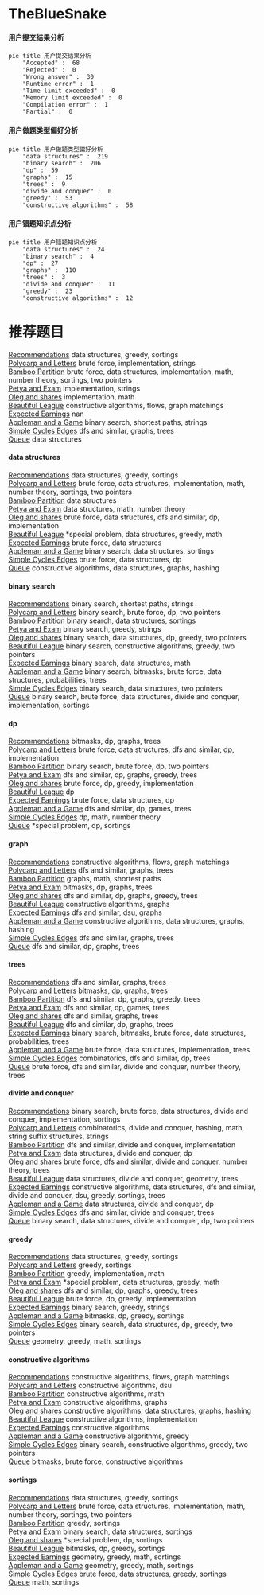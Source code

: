 # TheBlueSnake
<!-- tabs:start -->
#### **用户提交结果分析**

```mermaid
pie title 用户提交结果分析
    "Accepted" :  68
    "Rejected" :  0
    "Wrong answer" :  30
    "Runtime error" :  1
    "Time limit exceeded" :  0
    "Memory limit exceeded" :  0
    "Compilation error" :  1
    "Partial" :  0
```
#### **用户做题类型偏好分析**

```mermaid
pie title 用户做题类型偏好分析
    "data structures" :  219
    "binary search" :  206
    "dp" :  59
    "graphs" :  15
    "trees" :  9
    "divide and conquer" :  0
    "greedy" :  53
    "constructive algorithms" :  58
```
#### **用户错题知识点分析**

```mermaid
pie title 用户错题知识点分析
    "data structures" :  24
    "binary search" :  4
    "dp" :  27
    "graphs" :  110
    "trees" :  3
    "divide and conquer" :  11
    "greedy" :  23
    "constructive algorithms" :  12
```
<!-- tabs:end -->
# 推荐题目
[Recommendations](https://codeforces.com/contest/1315/problem/D)		data structures,
                        greedy,
                        sortings		  
[Polycarp and Letters](http://codeforces.com/problemset/problem/864/B)		brute force,
                        implementation,
                        strings		  
[Bamboo Partition](https://codeforces.com/contest/831/problem/F)		brute force,
                        data structures,
                        implementation,
                        math,
                        number theory,
                        sortings,
                        two pointers		  
[Petya and Exam](http://codeforces.com/problemset/problem/832/B)		implementation,
                        strings		  
[Oleg and shares](http://codeforces.com/problemset/problem/793/A)		implementation,
                        math		  
[Beautiful League](http://codeforces.com/problemset/problem/1264/E)		constructive algorithms,
                        flows,
                        graph matchings		  
[Expected Earnings](http://codeforces.com/problemset/problem/838/F)		nan		  
[Appleman and a Game](http://codeforces.com/problemset/problem/461/E)		binary search,
                        shortest paths,
                        strings		  
[Simple Cycles Edges](http://codeforces.com/problemset/problem/962/F)		dfs and similar,
                        graphs,
                        trees		  
[Queue](http://codeforces.com/problemset/problem/38/G)		data structures		  
<!-- tabs:start -->
#### **data structures**
[Recommendations](https://codeforces.com/contest/1315/problem/D)		data structures,
                        greedy,
                        sortings		  
[Polycarp and Letters](https://codeforces.com/contest/831/problem/F)		brute force,
                        data structures,
                        implementation,
                        math,
                        number theory,
                        sortings,
                        two pointers		  
[Bamboo Partition](http://codeforces.com/problemset/problem/38/G)		data structures		  
[Petya and Exam](http://codeforces.com/problemset/problem/446/C)		data structures,
                        math,
                        number theory		  
[Oleg and shares](http://codeforces.com/problemset/problem/750/D)		brute force,
                        data structures,
                        dfs and similar,
                        dp,
                        implementation		  
[Beautiful League](http://codeforces.com/problemset/problem/1346/F)		*special problem,
                        data structures,
                        greedy,
                        math		  
[Expected Earnings](http://codeforces.com/problemset/problem/785/E)		brute force,
                        data structures		  
[Appleman and a Game](http://codeforces.com/problemset/problem/1221/F)		binary search,
                        data structures,
                        sortings		  
[Simple Cycles Edges](http://codeforces.com/problemset/problem/855/B)		brute force,
                        data structures,
                        dp		  
[Queue](http://codeforces.com/problemset/problem/1494/E)		constructive algorithms,
                        data structures,
                        graphs,
                        hashing		  
#### **binary search**
[Recommendations](http://codeforces.com/problemset/problem/461/E)		binary search,
                        shortest paths,
                        strings		  
[Polycarp and Letters](http://codeforces.com/problemset/problem/650/B)		binary search,
                        brute force,
                        dp,
                        two pointers		  
[Bamboo Partition](http://codeforces.com/problemset/problem/1221/F)		binary search,
                        data structures,
                        sortings		  
[Petya and Exam](http://codeforces.com/problemset/problem/778/A)		binary search,
                        greedy,
                        strings		  
[Oleg and shares](http://codeforces.com/problemset/problem/1492/C)		binary search,
                        data structures,
                        dp,
                        greedy,
                        two pointers		  
[Beautiful League](http://codeforces.com/problemset/problem/1463/D)		binary search,
                        constructive algorithms,
                        greedy,
                        two pointers		  
[Expected Earnings](http://codeforces.com/problemset/problem/1490/G)		binary search,
                        data structures,
                        math		  
[Appleman and a Game](http://codeforces.com/problemset/problem/1479/D)		binary search,
                        bitmasks,
                        brute force,
                        data structures,
                        probabilities,
                        trees		  
[Simple Cycles Edges](http://codeforces.com/problemset/problem/1436/E)		binary search,
                        data structures,
                        two pointers		  
[Queue](http://codeforces.com/problemset/problem/1461/D)		binary search,
                        brute force,
                        data structures,
                        divide and conquer,
                        implementation,
                        sortings		  
#### **dp**
[Recommendations](https://codeforces.com/contest/1384/problem/E)		bitmasks,
                        dp,
                        graphs,
                        trees		  
[Polycarp and Letters](http://codeforces.com/problemset/problem/750/D)		brute force,
                        data structures,
                        dfs and similar,
                        dp,
                        implementation		  
[Bamboo Partition](http://codeforces.com/problemset/problem/650/B)		binary search,
                        brute force,
                        dp,
                        two pointers		  
[Petya and Exam](http://codeforces.com/problemset/problem/758/E)		dfs and similar,
                        dp,
                        graphs,
                        greedy,
                        trees		  
[Oleg and shares](http://codeforces.com/problemset/problem/548/B)		brute force,
                        dp,
                        greedy,
                        implementation		  
[Beautiful League](http://codeforces.com/problemset/problem/268/D)		dp		  
[Expected Earnings](http://codeforces.com/problemset/problem/855/B)		brute force,
                        data structures,
                        dp		  
[Appleman and a Game](http://codeforces.com/problemset/problem/1404/B)		dfs and similar,
                        dp,
                        games,
                        trees		  
[Simple Cycles Edges](http://codeforces.com/problemset/problem/93/E)		dp,
                        math,
                        number theory		  
[Queue](http://codeforces.com/problemset/problem/158/E)		*special problem,
                        dp,
                        sortings		  
#### **graph**
[Recommendations](http://codeforces.com/problemset/problem/1264/E)		constructive algorithms,
                        flows,
                        graph matchings		  
[Polycarp and Letters](http://codeforces.com/problemset/problem/962/F)		dfs and similar,
                        graphs,
                        trees		  
[Bamboo Partition](http://codeforces.com/problemset/problem/370/A)		graphs,
                        math,
                        shortest paths		  
[Petya and Exam](https://codeforces.com/contest/1384/problem/E)		bitmasks,
                        dp,
                        graphs,
                        trees		  
[Oleg and shares](http://codeforces.com/problemset/problem/758/E)		dfs and similar,
                        dp,
                        graphs,
                        greedy,
                        trees		  
[Beautiful League](http://codeforces.com/problemset/problem/1089/M)		constructive algorithms,
                        graphs		  
[Expected Earnings](http://codeforces.com/problemset/problem/1263/D)		dfs and similar,
                        dsu,
                        graphs		  
[Appleman and a Game](http://codeforces.com/problemset/problem/1494/E)		constructive algorithms,
                        data structures,
                        graphs,
                        hashing		  
[Simple Cycles Edges](http://codeforces.com/problemset/problem/22/E)		dfs and similar,
                        graphs,
                        trees		  
[Queue](http://codeforces.com/problemset/problem/835/F)		dfs and similar,
                        dp,
                        graphs,
                        trees		  
#### **trees**
[Recommendations](http://codeforces.com/problemset/problem/962/F)		dfs and similar,
                        graphs,
                        trees		  
[Polycarp and Letters](https://codeforces.com/contest/1384/problem/E)		bitmasks,
                        dp,
                        graphs,
                        trees		  
[Bamboo Partition](http://codeforces.com/problemset/problem/758/E)		dfs and similar,
                        dp,
                        graphs,
                        greedy,
                        trees		  
[Petya and Exam](http://codeforces.com/problemset/problem/1404/B)		dfs and similar,
                        dp,
                        games,
                        trees		  
[Oleg and shares](http://codeforces.com/problemset/problem/22/E)		dfs and similar,
                        graphs,
                        trees		  
[Beautiful League](http://codeforces.com/problemset/problem/835/F)		dfs and similar,
                        dp,
                        graphs,
                        trees		  
[Expected Earnings](http://codeforces.com/problemset/problem/1479/D)		binary search,
                        bitmasks,
                        brute force,
                        data structures,
                        probabilities,
                        trees		  
[Appleman and a Game](http://codeforces.com/problemset/problem/1511/C)		brute force,
                        data structures,
                        implementation,
                        trees		  
[Simple Cycles Edges](http://codeforces.com/problemset/problem/1499/F)		combinatorics,
                        dfs and similar,
                        dp,
                        trees		  
[Queue](http://codeforces.com/problemset/problem/1491/E)		brute force,
                        dfs and similar,
                        divide and conquer,
                        number theory,
                        trees		  
#### **divide and conquer**
[Recommendations](http://codeforces.com/problemset/problem/1461/D)		binary search,
                        brute force,
                        data structures,
                        divide and conquer,
                        implementation,
                        sortings		  
[Polycarp and Letters](http://codeforces.com/problemset/problem/1466/G)		combinatorics,
                        divide and conquer,
                        hashing,
                        math,
                        string suffix structures,
                        strings		  
[Bamboo Partition](http://codeforces.com/problemset/problem/1490/D)		dfs and similar,
                        divide and conquer,
                        implementation		  
[Petya and Exam](https://codeforces.com/contest/1483/problem/C)		data structures,
                        divide and conquer,
                        dp		  
[Oleg and shares](http://codeforces.com/problemset/problem/1491/E)		brute force,
                        dfs and similar,
                        divide and conquer,
                        number theory,
                        trees		  
[Beautiful League](http://codeforces.com/problemset/problem/1303/G)		data structures,
                        divide and conquer,
                        geometry,
                        trees		  
[Expected Earnings](http://codeforces.com/problemset/problem/1494/D)		constructive algorithms,
                        data structures,
                        dfs and similar,
                        divide and conquer,
                        dsu,
                        greedy,
                        sortings,
                        trees		  
[Appleman and a Game](http://codeforces.com/problemset/problem/1482/E)		data structures,
                        divide and conquer,
                        dp		  
[Simple Cycles Edges](http://codeforces.com/problemset/problem/566/C)		dfs and similar,
                        divide and conquer,
                        trees		  
[Queue](http://codeforces.com/problemset/problem/1428/F)		binary search,
                        data structures,
                        divide and conquer,
                        dp,
                        two pointers		  
#### **greedy**
[Recommendations](https://codeforces.com/contest/1315/problem/D)		data structures,
                        greedy,
                        sortings		  
[Polycarp and Letters](http://codeforces.com/problemset/problem/1183/D)		greedy,
                        sortings		  
[Bamboo Partition](http://codeforces.com/problemset/problem/1152/A)		greedy,
                        implementation,
                        math		  
[Petya and Exam](http://codeforces.com/problemset/problem/1346/F)		*special problem,
                        data structures,
                        greedy,
                        math		  
[Oleg and shares](http://codeforces.com/problemset/problem/758/E)		dfs and similar,
                        dp,
                        graphs,
                        greedy,
                        trees		  
[Beautiful League](http://codeforces.com/problemset/problem/548/B)		brute force,
                        dp,
                        greedy,
                        implementation		  
[Expected Earnings](http://codeforces.com/problemset/problem/778/A)		binary search,
                        greedy,
                        strings		  
[Appleman and a Game](https://codeforces.com/contest/418/problem/B)		bitmasks,
                        dp,
                        greedy,
                        sortings		  
[Simple Cycles Edges](http://codeforces.com/problemset/problem/1492/C)		binary search,
                        data structures,
                        dp,
                        greedy,
                        two pointers		  
[Queue](https://codeforces.com/contest/1496/problem/C)		geometry,
                        greedy,
                        math,
                        sortings		  
#### **constructive algorithms**
[Recommendations](http://codeforces.com/problemset/problem/1264/E)		constructive algorithms,
                        flows,
                        graph matchings		  
[Polycarp and Letters](http://codeforces.com/problemset/problem/1131/F)		constructive algorithms,
                        dsu		  
[Bamboo Partition](https://codeforces.com/contest/287/problem/C)		constructive algorithms,
                        math		  
[Petya and Exam](http://codeforces.com/problemset/problem/1089/M)		constructive algorithms,
                        graphs		  
[Oleg and shares](http://codeforces.com/problemset/problem/1494/E)		constructive algorithms,
                        data structures,
                        graphs,
                        hashing		  
[Beautiful League](http://codeforces.com/problemset/problem/1118/C)		constructive algorithms,
                        implementation		  
[Expected Earnings](http://codeforces.com/problemset/problem/1425/H)		constructive algorithms		  
[Appleman and a Game](http://codeforces.com/problemset/problem/1493/A)		constructive algorithms,
                        greedy		  
[Simple Cycles Edges](http://codeforces.com/problemset/problem/1463/D)		binary search,
                        constructive algorithms,
                        greedy,
                        two pointers		  
[Queue](https://codeforces.com/contest/1456/problem/B)		bitmasks,
                        brute force,
                        constructive algorithms		  
#### **sortings**
[Recommendations](https://codeforces.com/contest/1315/problem/D)		data structures,
                        greedy,
                        sortings		  
[Polycarp and Letters](https://codeforces.com/contest/831/problem/F)		brute force,
                        data structures,
                        implementation,
                        math,
                        number theory,
                        sortings,
                        two pointers		  
[Bamboo Partition](http://codeforces.com/problemset/problem/1183/D)		greedy,
                        sortings		  
[Petya and Exam](http://codeforces.com/problemset/problem/1221/F)		binary search,
                        data structures,
                        sortings		  
[Oleg and shares](http://codeforces.com/problemset/problem/158/E)		*special problem,
                        dp,
                        sortings		  
[Beautiful League](https://codeforces.com/contest/418/problem/B)		bitmasks,
                        dp,
                        greedy,
                        sortings		  
[Expected Earnings](https://codeforces.com/contest/1496/problem/C)		geometry,
                        greedy,
                        math,
                        sortings		  
[Appleman and a Game](http://codeforces.com/problemset/problem/1495/A)		geometry,
                        greedy,
                        math,
                        sortings		  
[Simple Cycles Edges](http://codeforces.com/problemset/problem/1497/A)		brute force,
                        data structures,
                        greedy,
                        sortings		  
[Queue](http://codeforces.com/problemset/problem/1427/A)		math,
                        sortings		  
<!-- tabs:end -->
